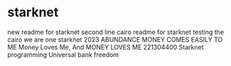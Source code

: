 # starknet
new readme for starknet
second line
cairo readme for starknet
testing the cairo
we are one
starknet 2023
ABUNDANCE
MONEY COMES EASILY TO ME
Money Loves Me, And MONEY LOVES ME
221304400
Starknet programming
Universal bank
freedom
